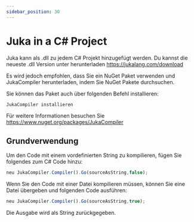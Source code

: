 ```yaml
---
sidebar_position: 30
---
```


# Juka in a C# Project

Juka kann als .dll zu jedem C# Projekt hinzugefügt werden. Du kannst die neueste .dll Version unter herunterladen https://jukalang.com/download

Es wird jedoch empfohlen, dass Sie ein NuGet Paket verwenden und JukaCompiler herunterladen, indem Sie NuGet Pakete durchsuchen.

Sie können das Paket auch über folgenden Befehl installieren:
```jsx
JukaCompiler installieren
```
Für weitere Informationen besuchen Sie https://www.nuget.org/packages/JukaCompiler


## Grundverwendung

Um den Code mit einem vordefinierten String zu kompilieren, fügen Sie folgendes zum C# Code hinzu:

```jsx
neu JukaCompiler.Compiler().Go(sourceAsString,false);
```

Wenn Sie den Code mit einer Datei kompilieren müssen, können Sie eine Datei übergeben und folgenden Code ausführen:

```jsx
neu JukaCompiler.Compiler().Go(sourceAsString,true);
```

Die Ausgabe wird als String zurückgegeben.